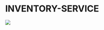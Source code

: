 # INVENTORY-SERVICE

<a href="https://circleci.com/gh/zero1q/e-commerce-front-end"><img src="https://circleci.com/gh/zero1q/inventory-service.svg?style=svg"></a>